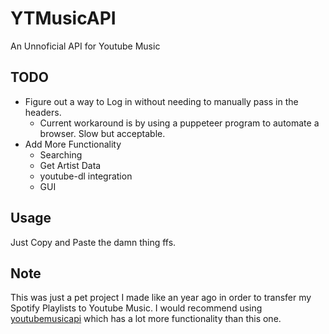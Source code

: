 # YTMusicAPI

An Unnoficial API for Youtube Music

## TODO

- Figure out a way to Log in without needing to manually pass in the headers.
  - Current workaround is by using a puppeteer program to automate a browser. Slow but acceptable.
- Add More Functionality
  - Searching
  - Get Artist Data
  - youtube-dl integration
  - GUI


## Usage

Just Copy and Paste the damn thing ffs. 


## Note

This was just a pet project I made like an year ago in order to transfer my Spotify Playlists to Youtube Music. I would recommend using [youtubemusicapi](https://ytmusicapi.readthedocs.io/en/latest/) which has a lot more functionality than this one. 
